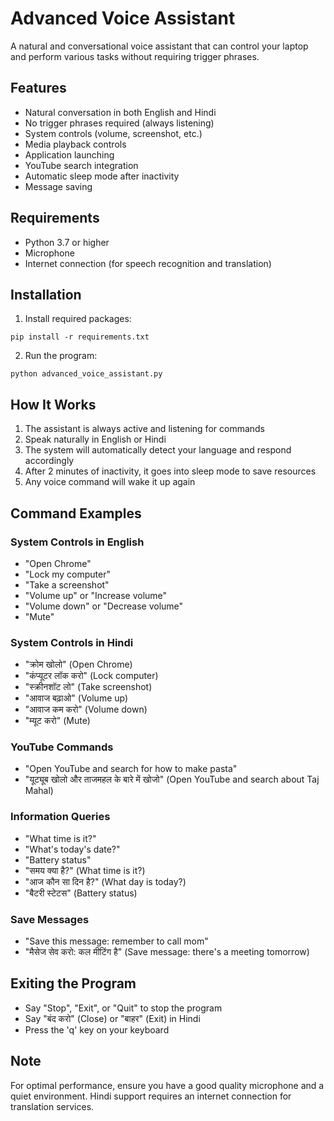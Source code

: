 # Advanced Voice Assistant

A natural and conversational voice assistant that can control your laptop and perform various tasks without requiring trigger phrases.

## Features

- Natural conversation in both English and Hindi
- No trigger phrases required (always listening)
- System controls (volume, screenshot, etc.)
- Media playback controls
- Application launching
- YouTube search integration
- Automatic sleep mode after inactivity
- Message saving

## Requirements

- Python 3.7 or higher
- Microphone
- Internet connection (for speech recognition and translation)

## Installation

1. Install required packages:

```
pip install -r requirements.txt
```

2. Run the program:

```
python advanced_voice_assistant.py
```

## How It Works

1. The assistant is always active and listening for commands
2. Speak naturally in English or Hindi
3. The system will automatically detect your language and respond accordingly
4. After 2 minutes of inactivity, it goes into sleep mode to save resources
5. Any voice command will wake it up again

## Command Examples

### System Controls in English
- "Open Chrome"
- "Lock my computer"
- "Take a screenshot"
- "Volume up" or "Increase volume"
- "Volume down" or "Decrease volume"
- "Mute"

### System Controls in Hindi
- "क्रोम खोलो" (Open Chrome)
- "कंप्यूटर लॉक करो" (Lock computer)
- "स्क्रीनशॉट लो" (Take screenshot)
- "आवाज बढ़ाओ" (Volume up)
- "आवाज कम करो" (Volume down)
- "म्यूट करो" (Mute)

### YouTube Commands
- "Open YouTube and search for how to make pasta"
- "यूट्यूब खोलो और ताजमहल के बारे में खोजो" (Open YouTube and search about Taj Mahal)

### Information Queries
- "What time is it?"
- "What's today's date?"
- "Battery status"
- "समय क्या है?" (What time is it?)
- "आज कौन सा दिन है?" (What day is today?)
- "बैटरी स्टेटस" (Battery status)

### Save Messages
- "Save this message: remember to call mom"
- "मैसेज सेव करो: कल मीटिंग है" (Save message: there's a meeting tomorrow)

## Exiting the Program

- Say "Stop", "Exit", or "Quit" to stop the program
- Say "बंद करो" (Close) or "बाहर" (Exit) in Hindi
- Press the 'q' key on your keyboard

## Note

For optimal performance, ensure you have a good quality microphone and a quiet environment. 
Hindi support requires an internet connection for translation services. 